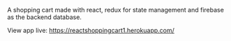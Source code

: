 A shopping cart made with react, redux for state management and firebase as the backend database.

View app live: https://reactshoppingcart1.herokuapp.com/